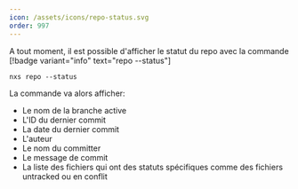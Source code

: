 ```yaml
---
icon: /assets/icons/repo-status.svg
order: 997
---
```

A tout moment, il est possible d'afficher le statut du repo avec la commande [!badge variant="info" text="repo --status"]

```console
nxs repo --status
```

La commande va alors afficher:
- Le nom de la branche active
- L'ID du dernier commit
- La date du dernier commit
- L'auteur
- Le nom du committer
- Le message de commit
- La liste des fichiers qui ont des statuts spécifiques comme des fichiers untracked ou en conflit